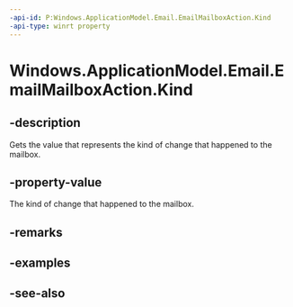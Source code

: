 ----api-id: P:Windows.ApplicationModel.Email.EmailMailboxAction.Kind
-api-type: winrt property
---<!-- Property syntaxpublic Windows.ApplicationModel.Email.EmailMailboxActionKind Kind { get; }--># Windows.ApplicationModel.Email.EmailMailboxAction.Kind## -descriptionGets the value that represents the kind of change that happened to the mailbox.## -property-valueThe kind of change that happened to the mailbox.## -remarks## -examples## -see-also